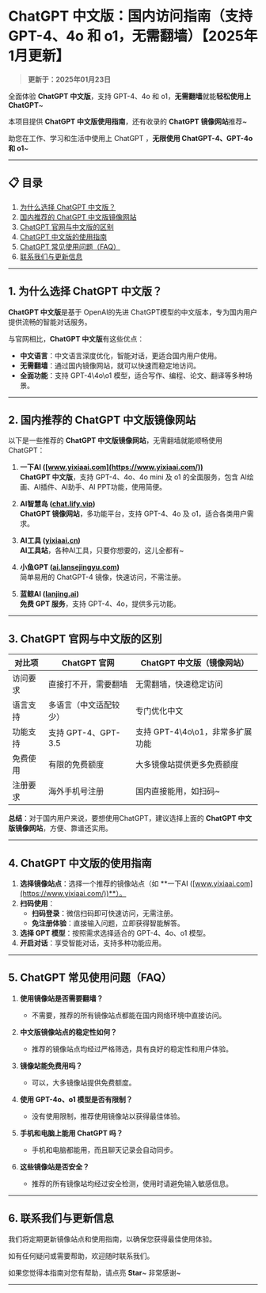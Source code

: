 # ChatGPT 中文版：国内访问指南（支持 GPT-4、4o 和 o1，无需翻墙）【2025年1月更新】

> **更新于：2025年01月23日** 

全面体验 **ChatGPT 中文版**，支持 GPT-4、4o 和 o1，**无需翻墙**就能**轻松使用上 ChatGPT**~

本项目提供 **ChatGPT 中文版使用指南**，还有收录的 **ChatGPT 镜像网站**推荐~

助您在工作、学习和生活中使用上 ChatGPT ，**无限使用 ChatGPT-4、GPT-4o 和 o1**~

---

## 📋 目录

1. [为什么选择 ChatGPT 中文版？](#1-为什么选择-chatgpt-中文版)
2. [国内推荐的 ChatGPT 中文版镜像网站](#2-国内推荐的-chatgpt-中文版镜像网站)
3. [ChatGPT 官网与中文版的区别](#3-chatgpt-官网与中文版的区别)
4. [ChatGPT 中文版的使用指南](#4-chatgpt-中文版的使用指南)
5. [ChatGPT 常见使用问题（FAQ）](#5-chatgpt-常见使用问题-faq)
6. [联系我们与更新信息](#6-联系我们与更新信息)

---

## 1. 为什么选择 ChatGPT 中文版？

**ChatGPT 中文版**是基于 OpenAI的先进 ChatGPT模型的中文版本，专为国内用户提供流畅的智能对话服务。

与官网相比，**ChatGPT 中文版**有这些优点：

- **中文语言**：中文语言深度优化，智能对话，更适合国内用户使用。
- **无需翻墙**：通过国内镜像网站，就可以快速而稳定地访问。
- **全面功能**：支持 GPT-4\4o\o1 模型，适合写作、编程、论文、翻译等多种场景。

---

## 2. 国内推荐的 ChatGPT 中文版镜像网站

以下是一些推荐的 **ChatGPT 中文版镜像网站**，无需翻墙就能顺畅使用 ChatGPT：

1. **一下AI ([www.yixiaai.com](https://www.yixiaai.com/))**   
   **ChatGPT 中文版**，支持 GPT-4、4o、4o mini 及 o1 的全面服务，包含 AI绘画、AI插件、AI助手、AI PPT功能，使用简便。

2. **AI智慧岛 ([chat.lify.vip](https://chat.lify.vip/))**  
   **ChatGPT 镜像网站**，多功能平台，支持 GPT-4、4o 及 o1，适合各类用户需求。

3. **AI工具 ([yixiaai.cn](https://yixiaai.cn/))**  
   **AI工具站**，各种AI工具，只要你想要的，这儿全都有~

4. **小鱼GPT ([ai.lansejingyu.com](https://ai.lansejingyu.com/))**  
   简单易用的 ChatGPT-4 镜像，快速访问，不需注册。

5. **蓝鲸AI ([lanjing.ai](https://lanjing.ai/))**  
   **免费 GPT 服务**，支持 GPT-4、4o，提供多元功能。

---

## 3. ChatGPT 官网与中文版的区别

| 对比项          | ChatGPT 官网                     | ChatGPT 中文版（镜像网站）         |
|-----------------|---------------------------------|-----------------------------------|
| 访问要求        | 直接打不开，需要翻墙              | 无需翻墙，快速稳定访问            |
| 语言支持        | 多语言（中文适配较少）           | 专门优化中文                      |
| 功能支持        | 支持 GPT-4、GPT-3.5              | 支持 GPT-4\4o\o1，非常多扩展功能  |
| 免费使用        | 有限的免费额度                  | 大多镜像站提供更多免费额度        |
| 注册要求        | 海外手机号注册                  | 国内直接能用，如扫码~         |

**总结**：对于国内用户来说，要想使用ChatGPT，建议选择上面的 **ChatGPT 中文版镜像网站**，方便、靠谱还实用。

---

## 4. ChatGPT 中文版的使用指南

1. **选择镜像站点**：选择一个推荐的镜像站点（如 **一下AI ([www.yixiaai.com](https://www.yixiaai.com/))**）。
2. **扫码使用**：
   - **扫码登录**：微信扫码即可快速访问，无需注册。
   - **免注册体验**：直接输入问题，立即获得智能解答。
3. **选择 GPT 模型**：按照需求选择适合的 GPT-4、4o、o1 模型。
4. **开启对话**：享受智能对话，支持多种功能应用。

---

## 5. ChatGPT 常见使用问题（FAQ）

1. **使用镜像站是否需要翻墙？**
   - 不需要，推荐的所有镜像站点都能在国内网络环境中直接访问。

2. **中文版镜像站点的稳定性如何？**
   - 推荐的镜像站点均经过严格筛选，具有良好的稳定性和用户体验。

3. **镜像站能免费用吗？**
   - 可以，大多镜像站提供免费额度。

4. **使用 GPT-4o、o1 模型是否有限制？**
   - 没有使用限制，推荐使用镜像站以获得最佳体验。

5. **手机和电脑上能用 ChatGPT 吗？**
   - 手机和电脑都能用，而且聊天记录会自动同步。

6. **这些镜像站是否安全？**
   - 推荐的所有镜像站均经过安全检测，使用时请避免输入敏感信息。

---

## 6. 联系我们与更新信息

我们将定期更新镜像站点和使用指南，以确保您获得最佳使用体验。

如有任何疑问或需要帮助，欢迎随时联系我们。

如果您觉得本指南对您有帮助，请点亮 **Star**~  非常感谢~

---
